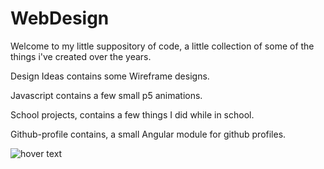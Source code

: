 # WebDesign

Welcome to my little suppository of code, a little collection of some of the things i've created over the years.

Design Ideas contains some Wireframe designs.

Javascript contains a few small p5 animations.

School projects, contains a few things I did while in school.

Github-profile contains, a small Angular module for github profiles.

<img src="https://cdna.artstation.com/p/assets/images/images/009/589/556/large/henrik-sissener-spaceport.jpg?1519826290" title="hover text" style="margins:0px auto;">
